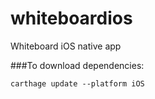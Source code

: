 # whiteboardios
Whiteboard iOS native app

###To download dependencies:
```
carthage update --platform iOS
```
